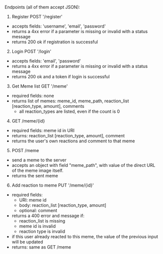 Endpoints (all of them accept JSON):
1. Register POST '/register'
- accepts fields: 'username', 'email', 'password'
- returns a 4xx error if a parameter is missing or invalid with a status message
- returns 200 ok if registration is successful

2. Login POST '/login'
- accepts fields: 'email', 'password'
- returns a 4xx error if a parameter is missing or invalid with a status message
- returns 200 ok and a token if login is successful

3. Get Meme list GET '/meme'
- required fields: none
- returns list of memes: meme_id, meme_path, reaction_list [reaction_type, amount], comments 
  - all reaction_types are listed, even if the count is 0

4. GET /meme/{id}
- required fields: meme id in URI 
- returns: reaction_list [reaction_type, amount], comment
- returns the user's own reactions and comment to that meme

5. POST /meme
- send a meme to the server
- accepts an object with field "meme_path", with value of the direct URL of the meme image itself.
- returns the sent meme

6. Add reaction to meme PUT '/meme/{id}'
- required fields:
    - URI: meme id
  - body: reaction_list [reaction_type, amount]
  - optional: comment
- returns a 400 error and message if:
  - reaction_list is missing
  - meme id is invalid
  - reaction type is invalid
- if this user already reacted to this meme, the value of the previous input will be updated
- returns: same as GET /meme
